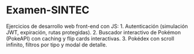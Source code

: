 # Examen-SINTEC
Ejercicios de desarrollo web front-end con JS: 1. Autenticación (simulación JWT, expiración, rutas protegidas). 2. Buscador interactivo de Pokémon (PokeAPI) con caching y flip cards interactivas. 3. Pokédex con scroll infinito, filtros por tipo y modal de detalle.
